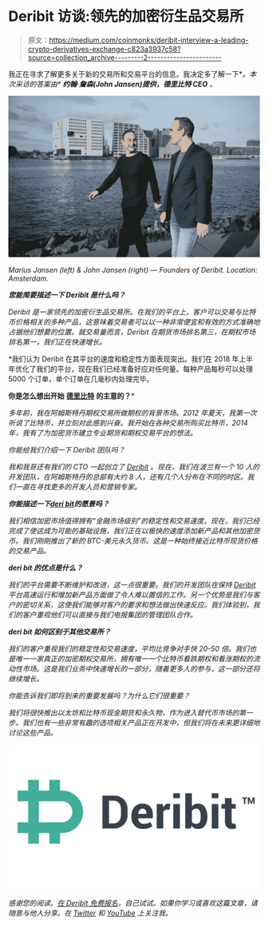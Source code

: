 # Deribit 访谈:领先的加密衍生品交易所

> 原文：<https://medium.com/coinmonks/deribit-interview-a-leading-crypto-derivatives-exchange-c823a3937c58?source=collection_archive---------2----------------------->

我正在寻求了解更多关于新的交易所和交易平台的信息。我决定多了解一下[](https://www.deribit.com/reg-1622.3518)**。本次采访的答案由* ***约翰·詹森(John Jansen)提供，德里比特 CEO*** *。**

*![](img/a37ae6ea9efdd5f85144b8cca32e93ed.png)*

*Marius Jansen (left) & John Jansen (right) — Founders of Deribit. Location: Amsterdam.*

***您能简要描述一下 Deribit 是什么吗？***

*Deribit 是一家领先的加密衍生品交易所。在我们的平台上，客户可以交易与比特币价格相关的多种产品，这意味着交易者可以以一种非常便宜和有效的方式准确地占据他们想要的位置。就交易量而言，Deribit 在期货市场排名第三，在期权市场排名第一，我们正在快速增长。*

*我们认为 Deribit 在其平台的速度和稳定性方面表现突出。我们在 2018 年上半年优化了我们的平台，现在我们已经准备好应对任何量。每种产品每秒可以处理 5000 个订单，单个订单在几毫秒内处理完毕。

**你是怎么想出开始** [**德里比特**](https://www.deribit.com/reg-1622.3518) **的主意的？***

*多年前，我在阿姆斯特丹期权交易所做期权的背景市场。2012 年夏天，我第一次听说了比特币，并立刻对此感到兴奋。我开始在各种交易所购买比特币，2014 年，我有了为加密货币建立专业期货和期权交易平台的想法。*

*你能给我们介绍一下 Deribit 团队吗？*

*我和我哥还有我们的 CTO 一起创立了 [Deribit](https://www.deribit.com/reg-1622.3518) 。现在，我们在波兰有一个 10 人的开发团队，在阿姆斯特丹的总部有大约 8 人，还有几个人分布在不同的时区。我们一直在寻找更多的开发人员和营销专家。*

***你能描述一下**[**deri bit**](https://www.deribit.com/reg-1622.3518)**的愿景吗？***

*我们相信加密市场值得拥有“金融市场级别”的稳定性和交易速度。现在，我们已经完成了使这成为可能的基础设施，我们正在以极快的速度添加新产品和其他加密货币。我们刚刚推出了新的 BTC-美元永久货币。这是一种始终接近比特币现货价格的交易产品。*

***deri bit 的优点是什么？***

*我们的平台需要不断维护和改进，这一点很重要。我们的开发团队在保持 [Deribit](https://www.deribit.com/reg-1622.3518) 平台高速运行和增加新产品方面做了令人难以置信的工作。另一个优势是我们与客户的密切关系，这使我们能够对客户的要求和想法做出快速反应。我们体验到，我们的客户重视他们可以直接与我们电报集团的管理团队合作。*

***deri bit 如何区别于其他交易所？***

*我们的客户重视我们的稳定性和交易速度，平均比竞争对手快 20-50 倍。我们也是唯一一家真正的加密期权交易所，拥有唯一一个比特币看跌期权和看涨期权的流动性市场。这是我们业务中快速增长的一部分，随着更多人的参与，这一部分还将继续增长。*

*你能告诉我们即将到来的重要发展吗？为什么它们很重要？*

*我们将很快推出以太坊和比特币现金期货和永久物，作为进入替代币市场的第一步。我们也有一些非常有趣的选项相关产品正在开发中，但我们将在未来更详细地讨论这些产品。*

*![](img/91485a7f60917af25e90f58bff847f14.png)*

*感谢您的阅读。[在 Deribit 免费报名](https://www.deribit.com/reg-1622.3518)，自己试试。如果你学习或喜欢这篇文章，请随意与他人分享。在 [Twitter](https://twitter.com/Cryptonoobie) 和 [YouTube](http://youtube.com/catsir) 上关注我。*